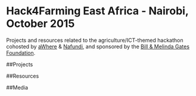 # Hack4Farming East Africa - Nairobi, October 2015

Projects and resources related to the agriculture/ICT-themed hackathon cohosted by [aWhere](http://www.awhere.com/) & [Nafundi](https://nafundi.com/), and sponsored by the [Bill & Melinda Gates Foundation](www.gatesfoundation.org/). 

##Projects

##Resources

##Media
